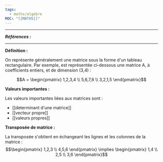 ```yaml
---
tags:
  - maths/algebre
MOC: "[[MATHS]]"
---
```

---
***Références :***

---

**Définition :**

On représente généralement une matrice sous la forme d'un tableau rectangulaire. Par exemple, est représentée ci-dessous une matrice A, à coefficients entiers, et de dimension (3,4) :

$$A = \begin{pmatrix}
1,2,3,4 \\
5,6,7,8 \\
3,2,1,5
\end{pmatrix}$$

**Valeurs importantes :**

Les valeurs importantes liées aux matrices sont : 
- [[determinant d'une matrice]]
- [[vecteur propre]]
- [[valeurs propres]]


**Transposée de matrice :**

La transposée s'obtient en échangeant les lignes et les colonnes de la matrice : 
$$\begin{pmatrix}
1,2,3 \\
4,5,6
\end{pmatrix} \implies 
\begin{pmatrix}
1,4  \\
2,5  \\
3,6
\end{pmatrix}$$